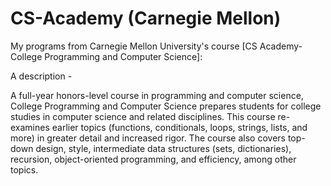 # CS-Academy (Carnegie Mellon)


My programs from Carnegie Mellon University's course [CS Academy- College Programming and Computer Science]:

A description -

A full-year honors-level course in programming and computer science, College Programming and Computer Science prepares students for college studies in computer science and related disciplines. This course re-examines earlier topics (functions, conditionals, loops, strings, lists, and more) in greater detail and increased rigor.
The course also covers top-down design, style, intermediate data structures (sets, dictionaries), recursion, object-oriented programming, and efficiency, among other topics.
